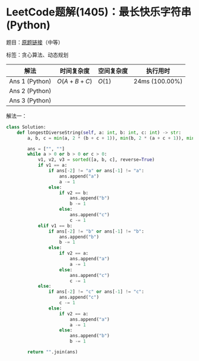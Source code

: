 # LeetCode题解(1405)：最长快乐字符串(Python)

题目：[原题链接](https://leetcode-cn.com/problems/longest-happy-string/)（中等）

标签：贪心算法、动态规划

| 解法           | 时间复杂度 | 空间复杂度 | 执行用时       |
| -------------- | ---------- | ---------- | -------------- |
| Ans 1 (Python) | $O(A+B+C)$ | $O(1)$     | 24ms (100.00%) |
| Ans 2 (Python) |            |            |                |
| Ans 3 (Python) |            |            |                |

解法一：

```python
class Solution:
    def longestDiverseString(self, a: int, b: int, c: int) -> str:
        a, b, c = min(a, 2 * (b + c + 1)), min(b, 2 * (a + c + 1)), min(c, 2 * (a + b + 1))

        ans = ["", ""]
        while a > 0 or b > 0 or c > 0:
            v1, v2, v3 = sorted([a, b, c], reverse=True)
            if v1 == a:
                if ans[-2] != "a" or ans[-1] != "a":
                    ans.append("a")
                    a -= 1
                else:
                    if v2 == b:
                        ans.append("b")
                        b -= 1
                    else:
                        ans.append("c")
                        c -= 1
            elif v1 == b:
                if ans[-2] != "b" or ans[-1] != "b":
                    ans.append("b")
                    b -= 1
                else:
                    if v2 == a:
                        ans.append("a")
                        a -= 1
                    else:
                        ans.append("c")
                        c -= 1
            else:
                if ans[-2] != "c" or ans[-1] != "c":
                    ans.append("c")
                    c -= 1
                else:
                    if v2 == a:
                        ans.append("a")
                        a -= 1
                    else:
                        ans.append("b")
                        b -= 1

        return "".join(ans)
```


